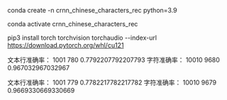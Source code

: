 
conda create -n crnn_chinese_characters_rec python=3.9

conda activate crnn_chinese_characters_rec

pip3 install torch torchvision torchaudio --index-url https://download.pytorch.org/whl/cu121




文本行准确率： 1001 780 0.7792207792207793
字符准确率： 10010 9680 0.967032967032967

文本行准确率： 1001 779 0.7782217782217782
字符准确率： 10010 9679 0.9669330669330669

